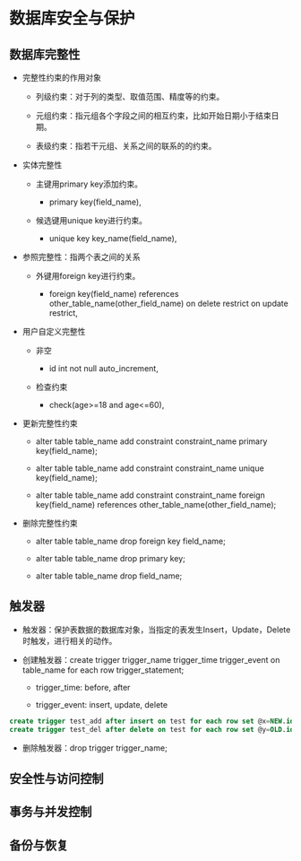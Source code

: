 # 数据库安全与保护

## 数据库完整性

  + 完整性约束的作用对象

    - 列级约束：对于列的类型、取值范围、精度等的约束。

    - 元组约束：指元组各个字段之间的相互约束，比如开始日期小于结束日期。

    - 表级约束：指若干元组、关系之间的联系的的约束。

  + 实体完整性

    - 主键用primary key添加约束。

      - primary key(field_name),

    - 候选键用unique key进行约束。

      - unique key key_name(field_name),

  + 参照完整性：指两个表之间的关系

    - 外键用foreign key进行约束。

      - foreign key(field_name) references other_table_name(other_field_name) on delete restrict on update restrict,

  + 用户自定义完整性

    - 非空

      - id int not null auto_increment,

    - 检查约束

      - check(age>=18 and age<=60),

  + 更新完整性约束

    - alter table table_name add constraint constraint_name primary key(field_name);

    - alter table table_name add constraint constraint_name unique key(field_name);

    - alter table table_name add constraint constraint_name foreign key(field_name) references other_table_name(other_field_name);

  + 删除完整性约束

    - alter table table_name drop foreign key field_name;

    - alter table table_name drop primary key;

    - alter table table_name drop field_name;

## 触发器

  + 触发器：保护表数据的数据库对象，当指定的表发生Insert，Update，Delete时触发，进行相关的动作。

  + 创建触发器：create trigger trigger_name trigger_time trigger_event on table_name for each row trigger_statement;

    - trigger_time: before, after

    - trigger_event: insert, update, delete

```sql
create trigger test_add after insert on test for each row set @x=NEW.id;
create trigger test_del after delete on test for each row set @y=OLD.id;
```

  + 删除触发器：drop trigger trigger_name;

## 安全性与访问控制

## 事务与并发控制

## 备份与恢复
